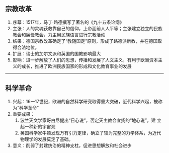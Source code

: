 ## 宗教改革
1. 序幕：1517年，马丁$\cdot$路德撰写了著名的《九十五条论纲》
2. 主张：人的灵魂获救靠自己的信仰，上帝面前人人平等；主张建立独立的民族教会和廉俭教会，力主用民族语言进行宗教活动
3. 结果：德国宗教改革确定了“教随国定”原则，形成了路德派新教，并在德国取得合法地位。
4. 扩展：瑞士的加尔文派和英国的国教影响最大
5. 影响：进一步解放了人们的思想，传播和发展了人文主义，有利于欧洲资本主义的成长，推进了欧洲民族国家的形成和文化教育事业的发展
---
## 科学革命
1. 兴起：16一17世纪，欧洲的自然科学研究取得重大突破，近代科学兴起，被称为“科学革命”
2. 重要成果：
	1. 波兰天文学家哥白尼提出“日心说”，否定天主教会宜扬的“地心说”，建
	立起一种新的宇宙观
	2. 英国科学家牛顿发现万有引力定律，确立了较为完整的力学体系，为近代物理学的发展莫定了基础。
3. 意义：削弱了封建统治的精神支柱，促进思想解放和社会进步